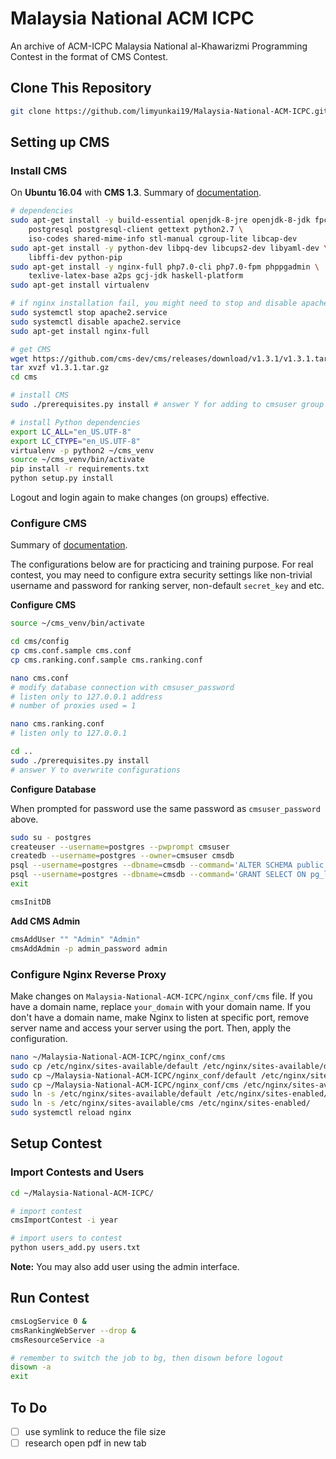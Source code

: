 # Malaysia National ACM ICPC
An archive of ACM-ICPC Malaysia National al-Khawarizmi Programming Contest in the format of CMS Contest.

## Clone This Repository
```bash
git clone https://github.com/limyunkai19/Malaysia-National-ACM-ICPC.git
```

## Setting up CMS
### Install CMS
On **Ubuntu 16.04** with **CMS 1.3**. Summary of [documentation](https://cms.readthedocs.io/en/v1.3/Installation.html).

```bash
# dependencies
sudo apt-get install -y build-essential openjdk-8-jre openjdk-8-jdk fpc \
    postgresql postgresql-client gettext python2.7 \
    iso-codes shared-mime-info stl-manual cgroup-lite libcap-dev
sudo apt-get install -y python-dev libpq-dev libcups2-dev libyaml-dev \
    libffi-dev python-pip
sudo apt-get install -y nginx-full php7.0-cli php7.0-fpm phppgadmin \
    texlive-latex-base a2ps gcj-jdk haskell-platform
sudo apt-get install virtualenv

# if nginx installation fail, you might need to stop and disable apache service
sudo systemctl stop apache2.service
sudo systemctl disable apache2.service
sudo apt-get install nginx-full

# get CMS
wget https://github.com/cms-dev/cms/releases/download/v1.3.1/v1.3.1.tar.gz
tar xvzf v1.3.1.tar.gz
cd cms

# install CMS
sudo ./prerequisites.py install # answer Y for adding to cmsuser group

# install Python dependencies
export LC_ALL="en_US.UTF-8"
export LC_CTYPE="en_US.UTF-8"
virtualenv -p python2 ~/cms_venv
source ~/cms_venv/bin/activate
pip install -r requirements.txt
python setup.py install
```
Logout and login again to make changes (on groups) effective.

### Configure CMS
Summary of [documentation](https://cms.readthedocs.io/en/v1.3/Running%20CMS.html).

The configurations below are for practicing and training purpose. For real contest, you may need to configure extra security settings like non-trivial username and password for ranking server, non-default `secret_key` and etc.

**Configure CMS**
```bash
source ~/cms_venv/bin/activate

cd cms/config
cp cms.conf.sample cms.conf
cp cms.ranking.conf.sample cms.ranking.conf

nano cms.conf
# modify database connection with cmsuser_password
# listen only to 127.0.0.1 address
# number of proxies used = 1

nano cms.ranking.conf
# listen only to 127.0.0.1

cd ..
sudo ./prerequisites.py install
# answer Y to overwrite configurations
```

**Configure Database**

When prompted for password use the same password as `cmsuser_password` above.
```bash
sudo su - postgres
createuser --username=postgres --pwprompt cmsuser
createdb --username=postgres --owner=cmsuser cmsdb
psql --username=postgres --dbname=cmsdb --command='ALTER SCHEMA public OWNER TO cmsuser'
psql --username=postgres --dbname=cmsdb --command='GRANT SELECT ON pg_largeobject TO cmsuser'
exit

cmsInitDB
```

**Add CMS Admin**
```bash
cmsAddUser "" "Admin" "Admin"
cmsAddAdmin -p admin_password admin
```

### Configure Nginx Reverse Proxy
Make changes on `Malaysia-National-ACM-ICPC/nginx_conf/cms` file. If you have a domain name, replace `your_domain` with your domain name. If you don't have a domain name, make Nginx to listen at specific port, remove server name and access your server using the port. Then, apply the configuration.

```bash
nano ~/Malaysia-National-ACM-ICPC/nginx_conf/cms
sudo cp /etc/nginx/sites-available/default /etc/nginx/sites-available/default.bak
sudo cp ~/Malaysia-National-ACM-ICPC/nginx_conf/default /etc/nginx/sites-available/
sudo cp ~/Malaysia-National-ACM-ICPC/nginx_conf/cms /etc/nginx/sites-available/
sudo ln -s /etc/nginx/sites-available/default /etc/nginx/sites-enabled/
sudo ln -s /etc/nginx/sites-available/cms /etc/nginx/sites-enabled/
sudo systemctl reload nginx
```

## Setup Contest
### Import Contests and Users
```bash
cd ~/Malaysia-National-ACM-ICPC/

# import contest
cmsImportContest -i year

# import users to contest
python users_add.py users.txt
```
**Note:** You may also add user using the admin interface.


## Run Contest
```bash
cmsLogService 0 &
cmsRankingWebServer --drop &
cmsResourceService -a

# remember to switch the job to bg, then disown before logout
disown -a
exit
```

## To Do
- [ ] use symlink to reduce the file size
- [ ] research open pdf in new tab
